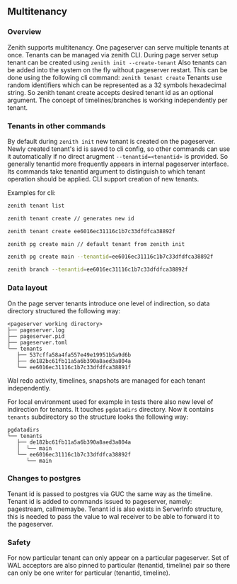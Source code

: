 ## Multitenancy

### Overview

Zenith supports multitenancy. One pageserver can serve multiple tenants at once. Tenants can be managed via zenith CLI. During page server setup tenant can be created using ```zenith init --create-tenant``` Also tenants can be added into the system on the fly without pageserver restart. This can be done using the following cli command: ```zenith tenant create``` Tenants use random identifiers which can be represented as a 32 symbols hexadecimal string. So zenith tenant create accepts desired tenant id as an optional argument. The concept of timelines/branches is working independently per tenant.

### Tenants in other commands

By default during `zenith init` new tenant is created on the pageserver. Newly created tenant's id is saved to cli config, so other commands can use it automatically if no direct arugment `--tenantid=<tenantid>` is provided. So generally tenantid more frequently appears in internal pageserver interface. Its commands take tenantid argument to distinguish to which tenant operation should be applied. CLI support creation of new tenants.

Examples for cli:

```sh
zenith tenant list

zenith tenant create // generates new id

zenith tenant create ee6016ec31116c1b7c33dfdfca38892f

zenith pg create main // default tenant from zenith init

zenith pg create main --tenantid=ee6016ec31116c1b7c33dfdfca38892f

zenith branch --tenantid=ee6016ec31116c1b7c33dfdfca38892f
```

### Data layout

On the page server tenants introduce one level of indirection, so data directory structured the following way:
```
<pageserver working directory>
├── pageserver.log
├── pageserver.pid
├── pageserver.toml
└── tenants
   ├── 537cffa58a4fa557e49e19951b5a9d6b
   ├── de182bc61fb11a5a6b390a8aed3a804a
   └── ee6016ec31116c1b7c33dfdfca38891f
```
Wal redo activity, timelines, snapshots are managed for each tenant independently.

For local environment used for example in tests there also new level of indirection for tenants. It touches `pgdatadirs` directory. Now it contains `tenants` subdirectory so the structure looks the following way:

```
pgdatadirs
└── tenants
   ├── de182bc61fb11a5a6b390a8aed3a804a
   │  └── main
   └── ee6016ec31116c1b7c33dfdfca38892f
      └── main
```

### Changes to postgres

Tenant id is passed to postgres via GUC the same way as the timeline. Tenant id is added to commands issued to pageserver, namely: pagestream, callmemaybe. Tenant id is also exists in ServerInfo structure, this is needed to pass the value to wal receiver to be able to forward it to the pageserver.

### Safety

For now particular tenant can only appear on a particular pageserver. Set of WAL acceptors are also pinned to particular (tenantid, timeline) pair so there can only be one writer for particular (tenantid, timeline).

